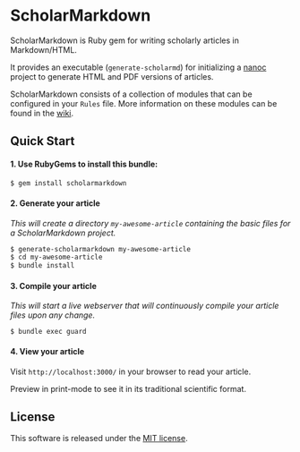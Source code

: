 # ScholarMarkdown

ScholarMarkdown is Ruby gem for writing scholarly articles in Markdown/HTML.

It provides an executable (`generate-scholarmd`) for initializing a [nanoc](https://nanoc.ws/) project
to generate HTML and PDF versions of articles.

ScholarMarkdown consists of a collection of modules that can be configured in your `Rules` file.
More information on these modules can be found in the [wiki](https://github.com/rubensworks/ScholarMarkdown/wiki/Modules).

## Quick Start

#### 1. Use RubyGems to install this bundle:

```bash
$ gem install scholarmarkdown
```

#### 2. Generate your article

_This will create a directory `my-awesome-article` containing the basic files for a ScholarMarkdown project._

```bash
$ generate-scholarmarkdown my-awesome-article
$ cd my-awesome-article
$ bundle install
```

#### 3. Compile your article

_This will start a live webserver that will continuously compile your article files upon any change._

```
$ bundle exec guard
```

#### 4. View your article

Visit `http://localhost:3000/` in your browser to read your article.

Preview in print-mode to see it in its traditional scientific format.

## License
This software is released under the [MIT license](http://opensource.org/licenses/MIT).
